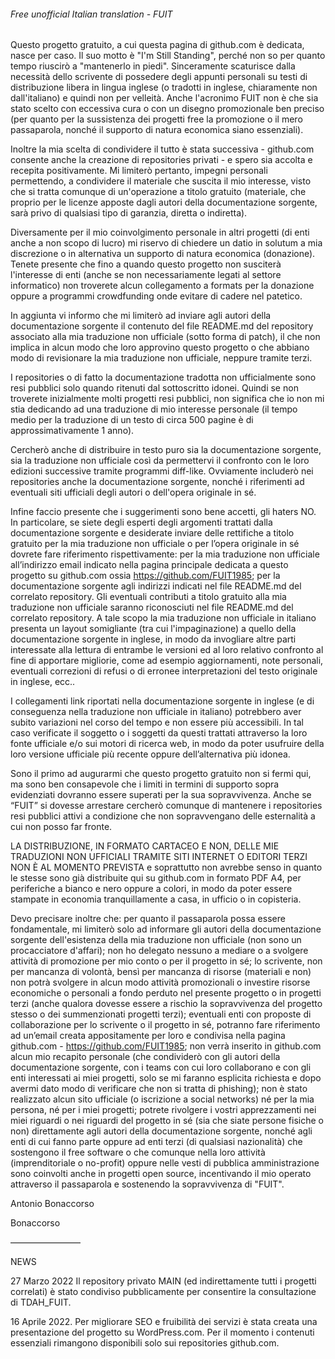 ###### Free unofficial Italian translation - FUIT

Questo progetto gratuito, a cui questa pagina di github.com è dedicata, nasce per caso. Il suo motto è "I'm Still Standing", perché non so per quanto tempo riuscirò a "mantenerlo in piedi". Sinceramente scaturisce dalla necessità dello scrivente di possedere degli appunti personali su testi di distribuzione libera in lingua inglese (o tradotti in inglese, chiaramente non dall'italiano) e quindi non per velleità. Anche l'acronimo FUIT non è che sia stato scelto con eccessiva cura o con un disegno promozionale ben preciso (per quanto per la sussistenza dei progetti free la promozione o il mero passaparola, nonché il supporto di natura economica siano essenziali).

Inoltre la mia scelta di condividere il tutto è stata successiva - github.com consente anche la creazione di repositories privati - e spero sia accolta e recepita positivamente. Mi limiterò pertanto, impegni personali permettendo, a condividere il materiale che suscita il mio interesse, visto che si tratta comunque di un'operazione a titolo gratuito (materiale, che proprio per le licenze apposte dagli autori della documentazione sorgente, sarà privo di qualsiasi tipo di garanzia, diretta o indiretta).

Diversamente per il mio coinvolgimento personale in altri progetti (di enti anche a non scopo di lucro) mi riservo di chiedere un datio in solutum a mia discrezione o in alternativa un supporto di natura economica (donazione).
Tenete presente che fino a quando questo progetto non susciterà l'interesse di enti (anche se non necessariamente legati al settore informatico) non troverete alcun collegamento a formats per la donazione oppure a programmi crowdfunding onde evitare di cadere nel patetico.

In aggiunta vi informo che mi limiterò ad inviare agli autori della documentazione sorgente il contenuto del file README.md del repository associato alla mia traduzione non ufficiale (sotto forma di patch), il che non implica in alcun modo che loro approvino questo progetto o che abbiano modo di revisionare la mia traduzione non ufficiale, neppure tramite terzi.

I repositories o di fatto la documentazione tradotta non ufficialmente sono resi pubblici solo quando ritenuti dal sottoscritto idonei. Quindi se non troverete inizialmente molti progetti resi pubblici, non significa che io non mi stia dedicando ad una traduzione di mio interesse personale (il tempo medio per la traduzione di un testo di circa 500 pagine è di approssimativamente 1 anno).

Cercherò anche di distribuire in testo puro sia la documentazione sorgente, sia la traduzione non ufficiale così da permettervi il confronto con le loro edizioni successive tramite programmi diff-like. Ovviamente includerò nei repositories anche la documentazione sorgente, nonché i riferimenti ad eventuali siti ufficiali degli autori o dell'opera originale in sé.

Infine faccio presente che i suggerimenti sono bene accetti, gli haters NO. In particolare, se siete degli esperti degli argomenti trattati dalla documentazione sorgente e desiderate inviare delle rettifiche a titolo gratuito per la mia traduzione non ufficiale o per l’opera originale in sé dovrete fare riferimento rispettivamente: per la mia traduzione non ufficiale all’indirizzo email indicato nella pagina principale dedicata a questo progetto su github.com ossia https://github.com/FUIT1985; per la documentazione sorgente agli indirizzi indicati nel file README.md del correlato repository. Gli eventuali contributi a titolo gratuito alla mia traduzione non ufficiale saranno riconosciuti nel file README.md del correlato repository. A tale scopo la mia traduzione non ufficiale in italiano presenta un layout somigliante (tra cui l'impaginazione) a quello della documentazione sorgente in inglese, in modo da invogliare altre parti interessate alla lettura di entrambe le versioni ed al loro relativo confronto al fine di apportare migliorie, come ad esempio aggiornamenti, note personali, eventuali correzioni di refusi o di erronee interpretazioni del testo originale in inglese, ecc..

I collegamenti link riportati nella documentazione sorgente in inglese (e di conseguenza nella traduzione non ufficiale in italiano) potrebbero aver subito variazioni nel corso del tempo e non essere più accessibili. In tal caso verificate il soggetto o i soggetti da questi trattati attraverso la loro fonte ufficiale e/o sui motori di ricerca web, in modo da poter usufruire della loro versione ufficiale più recente oppure dell’alternativa più idonea.

Sono il primo ad augurarmi che questo progetto gratuito non si fermi qui, ma sono ben consapevole che i limiti in termini di supporto sopra evidenziati dovranno essere superati per la sua sopravvivenza. Anche se “FUIT” si dovesse arrestare cercherò comunque di mantenere i repositories resi pubblici attivi a condizione che non sopravvengano delle esternalità a cui non posso far fronte.

LA DISTRIBUZIONE, IN FORMATO CARTACEO E NON, DELLE MIE TRADUZIONI NON UFFICIALI TRAMITE SITI INTERNET O EDITORI TERZI NON È AL MOMENTO PREVISTA e soprattutto non avrebbe senso in quanto le stesse sono già distribuite qui su github.com in formato PDF A4, per periferiche a bianco e nero oppure a colori, in modo da poter essere stampate in economia tranquillamente a casa, in ufficio o in copisteria.

Devo precisare inoltre che: per quanto il passaparola possa essere fondamentale, mi limiterò solo ad informare gli autori della documentazione sorgente dell'esistenza della mia traduzione non ufficiale (non sono un procacciatore d'affari); non ho delegato nessuno a mediare o a svolgere attività di promozione per mio conto o per il progetto in sé; lo scrivente, non per mancanza di volontà, bensì per mancanza di risorse (materiali e non) non potrà svolgere in alcun modo attività promozionali o investire risorse economiche o personali a fondo perduto nel presente progetto o in progetti terzi (anche qualora dovesse essere a rischio la sopravvivenza del progetto stesso o dei summenzionati progetti terzi); eventuali enti con proposte di collaborazione per lo scrivente o il progetto in sé, potranno fare riferimento ad un’email creata appositamente per loro e condivisa nella pagina github.com - https://github.com/FUIT1985; non verrà inserito in github.com alcun mio recapito personale (che condividerò con gli autori della documentazione sorgente, con i teams con cui loro collaborano e con gli enti interessati ai miei progetti, solo se mi faranno esplicita richiesta e dopo avermi dato modo di verificare che non si tratta di phishing); non è stato realizzato alcun sito ufficiale (o iscrizione a social networks) né per la mia persona, né per i miei progetti; potrete rivolgere i vostri apprezzamenti nei miei riguardi o nei riguardi del progetto in sé (sia che siate persone fisiche o non) direttamente agli autori della documentazione sorgente, nonché agli enti di cui fanno parte oppure ad enti terzi (di qualsiasi nazionalità) che sostengono il free software o che comunque nella loro attività (imprenditoriale o no-profit) oppure nelle vesti di pubblica amministrazione sono coinvolti anche in progetti open source, incentivando il mio operato attraverso il passaparola e sostenendo la sopravvivenza di "FUIT".

Antonio Bonaccorso

Bonaccorso

————————

NEWS

27 Marzo 2022 Il repository privato MAIN (ed indirettamente tutti i progetti correlati) è stato condiviso pubblicamente per consentire la consultazione di TDAH_FUIT.

16 Aprile 2022. Per migliorare SEO e fruibilità dei servizi è stata creata una presentazione del progetto su WordPress.com. Per il momento i contenuti essenziali rimangono disponibili solo sui repositories github.com.
